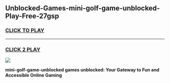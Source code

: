 
## Unblocked-Games-mini-golf-game-unblocked-Play-Free-27gsp
<h3>
<a href="https://premium76.site?title=mini-golf-game-unblocked&ref=10A">CLICK TO PLAY</a></h3>
<hr>

<h3>
<a href="https://premium76.site?title=mini-golf-game-unblocked&ref=10A">CLICK 2 PLAY</a>
  
</h3>

<a href="https://premium76.site?title=mini-golf-game-unblocked&ref=10A"><img src="https://clearcache.store/games.png"></a>


**mini-golf-game-unblocked games unblocked: Your Gateway to Fun and Accessible Online Gaming**
